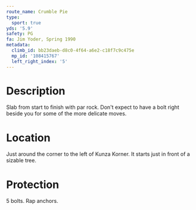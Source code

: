 ```yaml
---
route_name: Crumble Pie
type:
  sport: true
yds: '5.9'
safety: PG
fa: Jim Yoder, Spring 1990
metadata:
  climb_id: bb23daeb-d8c0-4f64-a6e2-c18f7c9c475e
  mp_id: '108415767'
  left_right_index: '5'
---
```

# Description
Slab from start to finish with par rock. Don't expect to have a bolt right beside you for some of the more delicate moves.

# Location
Just around the corner to the left of Kunza Korner. It starts just in front of a sizable tree.

# Protection
5 bolts. Rap anchors.
